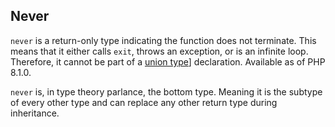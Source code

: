  
## Never
 
 `never` is a return-only type indicating the function does not terminate. This means that it either calls `exit`, throws an exception, or is an infinite loop. Therefore, it cannot be part of a [union type](language.types.type-system.composite.union)] declaration. Available as of PHP 8.1.0. 
 
 `never` is, in type theory parlance, the bottom type. Meaning it is the subtype of every other type and can replace any other return type during inheritance. 

